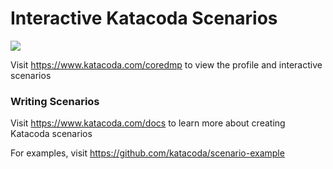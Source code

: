 # Interactive Katacoda Scenarios

[![](http://shields.katacoda.com/katacoda/coredmp/count.svg)](https://www.katacoda.com/coredmp "Get your profile on Katacoda.com")

Visit https://www.katacoda.com/coredmp to view the profile and interactive scenarios

### Writing Scenarios
Visit https://www.katacoda.com/docs to learn more about creating Katacoda scenarios

For examples, visit https://github.com/katacoda/scenario-example
